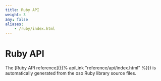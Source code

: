 ```yaml
---
title: Ruby API
weight: 3
any: false
aliases: 
    - /ruby/index.html
---
```


# Ruby API

The [Ruby API reference]({{% apiLink "reference/api/index.html" %}})
is automatically generated from the oso Ruby library source files.
